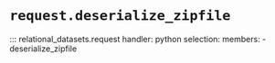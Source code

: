 # `request.deserialize_zipfile`

::: relational_datasets.request
    handler: python
    selection:
      members:
        - deserialize_zipfile
